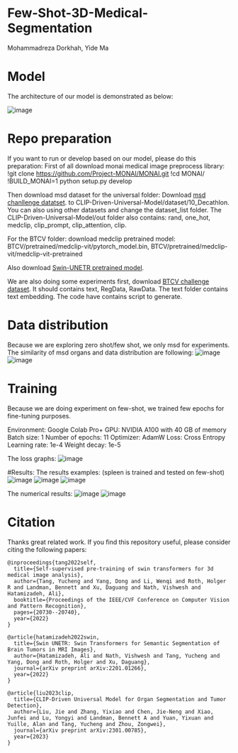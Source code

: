 # Few-Shot-3D-Medical-Segmentation


Mohammadreza Dorkhah, Yide Ma

# Model
The architecture of our model is demonstrated as below:

![image](./assets/model.png)

# Repo preparation
If you want to run or develop based on our model, please do this preparation:
First of all download monai medical image preprocess library:
!git clone https://github.com/Project-MONAI/MONAI.git
!cd MONAI/
!BUILD_MONAI=1 python setup.py develop

Then download msd dataset for the universal folder:
Download [msd chanllenge datatset](http://medicaldecathlon.com/). to CLIP-Driven-Universal-Model/dataset/10_Decathlon.
You can also using other datasets and change the dataset_list folder.
The CLIP-Driven-Universal-Model/out folder also contains: rand, one_hot, medclip, clip_prompt, clip_attention, clip.

For the BTCV folder:
download medclip pretrained model:
BTCV/pretrained/medclip-vit/pytorch_model.bin, BTCV/pretrained/medclip-vit/medclip-vit-pretrained

Also download [Swin-UNETR pretrained model](https://github.com/Project-MONAI/research-contributions/tree/main/SwinUNETR/BTCV).

We are also doing some experiments first, download [BTCV challenge dataset](https://www.synapse.org/#!Synapse:syn3193805/wiki/217752).
It should contains text, RegData, RawData. The text folder contains text embedding. The code have contains script to generate.

# Data distribution
Because we are exploring zero shot/few shot, we only msd for experiments. The similarity of msd organs and data distribution are following:
![image](./assets/similarity.png)
![image](./assets/image.png)

# Training
Because we are doing experiment on few-shot, we trained few epochs for fine-tuning purposes.

Environment: Google Colab Pro+
GPU: NVIDIA A100 with 40 GB of memory
Batch size: 1
Number of epochs: 11
Optimizer: AdamW
Loss: Cross Entropy
Learning rate: 1e-4
Weight decay: 1e-5

The loss graphs:
![image](./assets/loss.png)

#Results:
The results examples: (spleen is trained and tested on few-shot)
![image](./assets/0.png)
![image](./assets/1.png)
![image](./assets/2.png)


The numerical results:
![image](./assets/result.png)
![image](./assets/chart.png)

# Citation
Thanks great related work.
If you find this repository useful, please consider citing the following papers:

```
@inproceedings{tang2022self,
  title={Self-supervised pre-training of swin transformers for 3d medical image analysis},
  author={Tang, Yucheng and Yang, Dong and Li, Wenqi and Roth, Holger R and Landman, Bennett and Xu, Daguang and Nath, Vishwesh and Hatamizadeh, Ali},
  booktitle={Proceedings of the IEEE/CVF Conference on Computer Vision and Pattern Recognition},
  pages={20730--20740},
  year={2022}
}

@article{hatamizadeh2022swin,
  title={Swin UNETR: Swin Transformers for Semantic Segmentation of Brain Tumors in MRI Images},
  author={Hatamizadeh, Ali and Nath, Vishwesh and Tang, Yucheng and Yang, Dong and Roth, Holger and Xu, Daguang},
  journal={arXiv preprint arXiv:2201.01266},
  year={2022}
}

@article{liu2023clip,
  title={CLIP-Driven Universal Model for Organ Segmentation and Tumor Detection},
  author={Liu, Jie and Zhang, Yixiao and Chen, Jie-Neng and Xiao, Junfei and Lu, Yongyi and Landman, Bennett A and Yuan, Yixuan and Yuille, Alan and Tang, Yucheng and Zhou, Zongwei},
  journal={arXiv preprint arXiv:2301.00785},
  year={2023}
}
```


